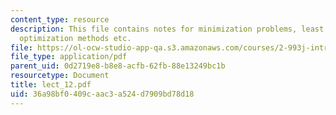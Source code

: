 ```yaml
---
content_type: resource
description: This file contains notes for minimization problems, least square methods,
  optimization methods etc.
file: https://ol-ocw-studio-app-qa.s3.amazonaws.com/courses/2-993j-introduction-to-numerical-analysis-for-engineering-13-002j-spring-2005/36a98bf0409caac3a524d7909bd78d18_lect_12.pdf
file_type: application/pdf
parent_uid: 0d2719e8-b8e8-acfb-62fb-88e13249bc1b
resourcetype: Document
title: lect_12.pdf
uid: 36a98bf0-409c-aac3-a524-d7909bd78d18
---
```

